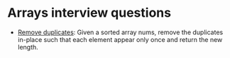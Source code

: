 # Arrays interview questions

- [Remove duplicates](./array_remove-duplicates.c):
  Given a sorted array nums, remove the duplicates in-place such that each element appear only once and return the new length.
